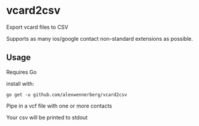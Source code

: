 # vcard2csv

Export vcard files to CSV

Supports as many ios/google contact non-standard extensions as possible.

## Usage
Requires Go 

install with:
```
go get -u github.com/alexwennerberg/vcard2csv
```

Pipe in a vcf file with one or more contacts

Your csv will be printed to stdout
